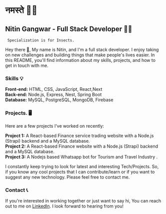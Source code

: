 # नमस्ते 🙏🏻

## Nitin Gangwar - Full Stack Developer 👨‍💻


     Specialization is for Insects.

Hey there 👋, My name is Nitin, and I'm a full stack developer. I enjoy taking on new challenges and building things that make people's lives easier. In this README, you'll find information about my skills, projects, and how to get in touch with me.

### Skills 💡
**Front-end:** HTML, CSS, JavaScript, React,Next <br/>
**Back-end:** Node.js, Express, Nest, Spring Boot<br/>
**Database:** MySQL, PostgreSQL, MongoDB, Firebase<br/>


### Projects. 🖥
Here are a few projects I've worked on recently:

**Project 1:** A React-based Finance service trading website with a Node.js (Strapi) backend and a MySQL database.<br/>
**Project 2:** A React-based Finance website with a Node.js (Strapi) backend and a MySQL database.<br/>
**Project 3:** A Nodejs based Whatsapp bot for Tourism and Travel Industry .<br/>


I constantly keep trying to look for latest and interesting Tech/Projects. So, if you know any cool projects that I can contribute/learn or if you want to suggest any new technology. Please feel free to contact me.

### Contact 📞
If you're interested in working together or just want to say hi, You can reach out to me on [LinkedIn](https://www.linkedin.com/in/nitin-gangwar-54243a12a/). I look forward to hearing from you!

